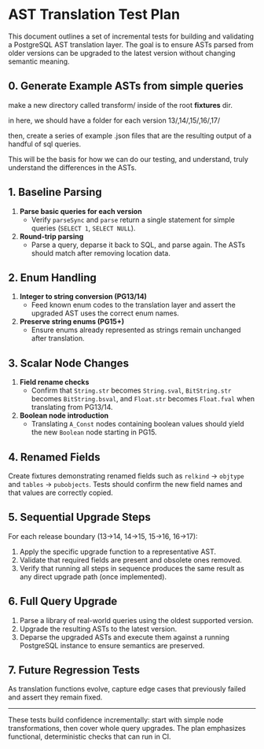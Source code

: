 # AST Translation Test Plan

This document outlines a set of incremental tests for building and validating a PostgreSQL AST translation layer. The goal is to ensure ASTs parsed from older versions can be upgraded to the latest version without changing semantic meaning.

## 0. Generate Example ASTs from simple queries

make a new directory called transform/ inside of the root __fixtures__ dir. 

in here, we should have a folder for each version 13/,14/,15/,16/,17/

then, create a series of example .json files that are the resulting output of a handful of sql queries. 

This will be the basis for how we can do our testing, and understand, truly understand the differences in the ASTs.


## 1. Baseline Parsing

1. **Parse basic queries for each version**
   - Verify `parseSync` and `parse` return a single statement for simple queries (`SELECT 1`, `SELECT NULL`).
2. **Round-trip parsing**
   - Parse a query, deparse it back to SQL, and parse again. The ASTs should match after removing location data.

## 2. Enum Handling

1. **Integer to string conversion (PG13/14)**
   - Feed known enum codes to the translation layer and assert the upgraded AST uses the correct enum names.
2. **Preserve string enums (PG15+)**
   - Ensure enums already represented as strings remain unchanged after translation.

## 3. Scalar Node Changes

1. **Field rename checks**
   - Confirm that `String.str` becomes `String.sval`, `BitString.str` becomes `BitString.bsval`, and `Float.str` becomes `Float.fval` when translating from PG13/14.
2. **Boolean node introduction**
   - Translating `A_Const` nodes containing boolean values should yield the new `Boolean` node starting in PG15.

## 4. Renamed Fields

Create fixtures demonstrating renamed fields such as `relkind` → `objtype` and `tables` → `pubobjects`. Tests should confirm the new field names and that values are correctly copied.

## 5. Sequential Upgrade Steps

For each release boundary (13→14, 14→15, 15→16, 16→17):
1. Apply the specific upgrade function to a representative AST.
2. Validate that required fields are present and obsolete ones removed.
3. Verify that running all steps in sequence produces the same result as any direct upgrade path (once implemented).

## 6. Full Query Upgrade

1. Parse a library of real-world queries using the oldest supported version.
2. Upgrade the resulting ASTs to the latest version.
3. Deparse the upgraded ASTs and execute them against a running PostgreSQL instance to ensure semantics are preserved.

## 7. Future Regression Tests

As translation functions evolve, capture edge cases that previously failed and assert they remain fixed.

---

These tests build confidence incrementally: start with simple node transformations, then cover whole query upgrades. The plan emphasizes functional, deterministic checks that can run in CI.